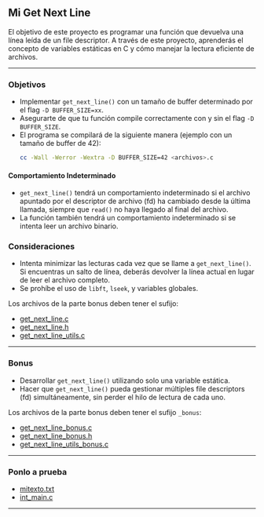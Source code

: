 ## Mi Get Next Line

El objetivo de este proyecto es programar una función que devuelva una línea leída de un file descriptor. A través de este proyecto, aprenderás el concepto de variables estáticas en C y cómo manejar la lectura eficiente de archivos.

---

### Objetivos

- Implementar `get_next_line()` con un tamaño de buffer determinado por el flag `-D BUFFER_SIZE=xx`.
- Asegurarte de que tu función compile correctamente con y sin el flag `-D BUFFER_SIZE`.
- El programa se compilará de la siguiente manera (ejemplo con un tamaño de buffer de 42):
  ```bash
  cc -Wall -Werror -Wextra -D BUFFER_SIZE=42 <archivos>.c
  ```

#### Comportamiento Indeterminado

- `get_next_line()` tendrá un comportamiento indeterminado si el archivo apuntado por el descriptor de archivo (fd) ha cambiado desde la última llamada, siempre que `read()` no haya llegado al final del archivo.
- La función también tendrá un comportamiento indeterminado si se intenta leer un archivo binario.

### Consideraciones

- Intenta minimizar las lecturas cada vez que se llame a `get_next_line()`. Si encuentras un salto de línea, deberás devolver la línea actual en lugar de leer el archivo completo.
- Se prohíbe el uso de `libft`, `lseek`, y variables globales.

Los archivos de la parte bonus deben tener el sufijo:
- [get_next_line.c](https://github.com/briveraarg/Get-Next-Line/blob/main/get_next_line.c)
- [get_next_line.h](https://github.com/briveraarg/Get-Next-Line/blob/main/get_next_line.h)
- [get_next_line_utils.c](https://github.com/briveraarg/Get-Next-Line/blob/main/get_next_line_utils.c)

---

### Bonus

- Desarrollar `get_next_line()` utilizando solo una variable estática.
- Hacer que `get_next_line()` pueda gestionar múltiples file descriptors (fd) simultáneamente, sin perder el hilo de lectura de cada uno.

Los archivos de la parte bonus deben tener el sufijo `_bonus`:
- [get_next_line_bonus.c](https://github.com/briveraarg/Get-Next-Line/blob/main/get_next_line_bonus.c)
- [get_next_line_bonus.h](https://github.com/briveraarg/Get-Next-Line/blob/main/get_next_line_bonus.h)
- [get_next_line_utils_bonus.c](https://github.com/briveraarg/Get-Next-Line/blob/main/get_next_line_utils_bonus.c)

---

### Ponlo a prueba
- [mitexto.txt](https://github.com/briveraarg/Get-Next-Line/blob/main/mitexto.txt)
- [int_main.c](https://github.com/briveraarg/Get-Next-Line/blob/main/int_main.c)

---
